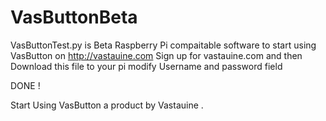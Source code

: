 # VasButtonBeta
VasButtonTest.py is Beta Raspberry Pi compaitable software to start using VasButton on http://vastauine.com
Sign up for vastauine.com and then Download this file to your pi
modify Username and password field

DONE !

Start Using VasButton a product by Vastauine .
